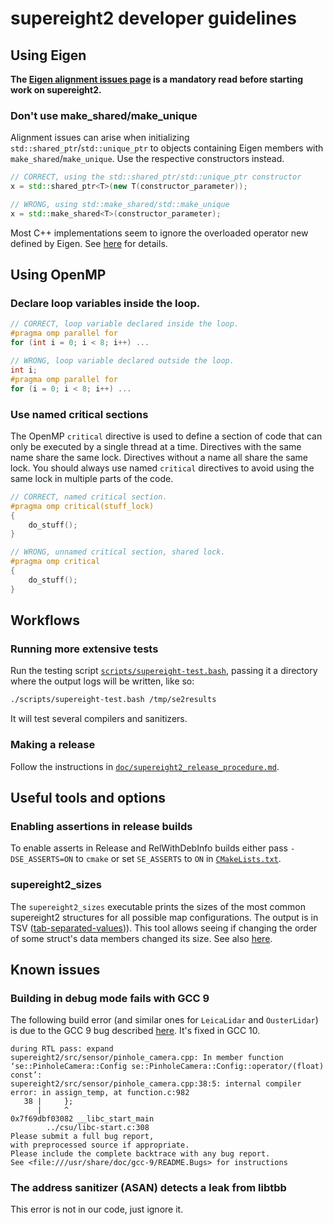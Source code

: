 <!-- SPDX-FileCopyrightText: 2021-2025 Smart Robotics Lab, Imperial College London, Technical University of Munich -->
<!-- SPDX-License-Identifier: BSD-3-Clause -->

# supereight2 developer guidelines



## Using Eigen

**The
[Eigen alignment issues page](https://eigen.tuxfamily.org/dox/group__DenseMatrixManipulation__Alignement.html)
is a mandatory read before starting work on supereight2.**

### Don't use make\_shared/make\_unique

Alignment issues can arise when initializing `std::shared_ptr`/`std::unique_ptr`
to objects containing Eigen members with `make_shared`/`make_unique`. Use the
respective constructors instead.

``` cpp
// CORRECT, using the std::shared_ptr/std::unique_ptr constructor
x = std::shared_ptr<T>(new T(constructor_parameter));

// WRONG, using std::make_shared/std::make_unique
x = std::make_shared<T>(constructor_parameter);
```

Most C++ implementations seem to ignore the overloaded operator new defined by
Eigen. See [here](https://gitlab.com/libeigen/eigen/-/issues/1049) for details.



## Using OpenMP

### Declare loop variables inside the loop.

``` cpp
// CORRECT, loop variable declared inside the loop.
#pragma omp parallel for
for (int i = 0; i < 8; i++) ...

// WRONG, loop variable declared outside the loop.
int i;
#pragma omp parallel for
for (i = 0; i < 8; i++) ...
```

### Use named critical sections

The OpenMP `critical` directive is used to define a section of code that can
only be executed by a single thread at a time. Directives with the same name
share the same lock. Directives without a name all share the same lock. You
should always use named `critical` directives to avoid using the same lock in
multiple parts of the code.

``` cpp
// CORRECT, named critical section.
#pragma omp critical(stuff_lock)
{
    do_stuff();
}

// WRONG, unnamed critical section, shared lock.
#pragma omp critical
{
    do_stuff();
}
```



## Workflows

### Running more extensive tests

Run the testing script
[`scripts/supereight-test.bash`](./scripts/supereight-test.bash), passing it a
directory where the output logs will be written, like so:

``` sh
./scripts/supereight-test.bash /tmp/se2results
```

It will test several compilers and sanitizers.

### Making a release

Follow the instructions in
[`doc/supereight2_release_procedure.md`](doc/supereight2_release_procedure.md).



## Useful tools and options

### Enabling assertions in release builds

To enable asserts in Release and RelWithDebInfo builds either pass
`-DSE_ASSERTS=ON` to `cmake` or set `SE_ASSERTS` to `ON` in
[`CMakeLists.txt`](CMakeLists.txt).

### supereight2\_sizes

The `supereight2_sizes` executable prints the sizes of the most common
supereight2 structures for all possible map configurations. The output is in TSV
([tab-separated-values](https://www.iana.org/assignments/media-types/text/tab-separated-values))).
This tool allows seeing if changing the order of some struct's data members
changed its size. See also
[here](http://www.catb.org/esr/structure-packing/#_c).



## Known issues

### Building in debug mode fails with GCC 9

The following build error (and similar ones for `LeicaLidar` and `OusterLidar`)
is due to the GCC 9 bug described
[here](https://gcc.gnu.org/bugzilla/show_bug.cgi?id=94903). It's fixed in GCC
10.

``` text
during RTL pass: expand
supereight2/src/sensor/pinhole_camera.cpp: In member function ‘se::PinholeCamera::Config se::PinholeCamera::Config::operator/(float) const’:
supereight2/src/sensor/pinhole_camera.cpp:38:5: internal compiler error: in assign_temp, at function.c:982
   38 |     };
      |     ^
0x7f69dbf03082 __libc_start_main
        ../csu/libc-start.c:308
Please submit a full bug report,
with preprocessed source if appropriate.
Please include the complete backtrace with any bug report.
See <file:///usr/share/doc/gcc-9/README.Bugs> for instructions
```

### The address sanitizer (ASAN) detects a leak from libtbb

This error is not in our code, just ignore it.
